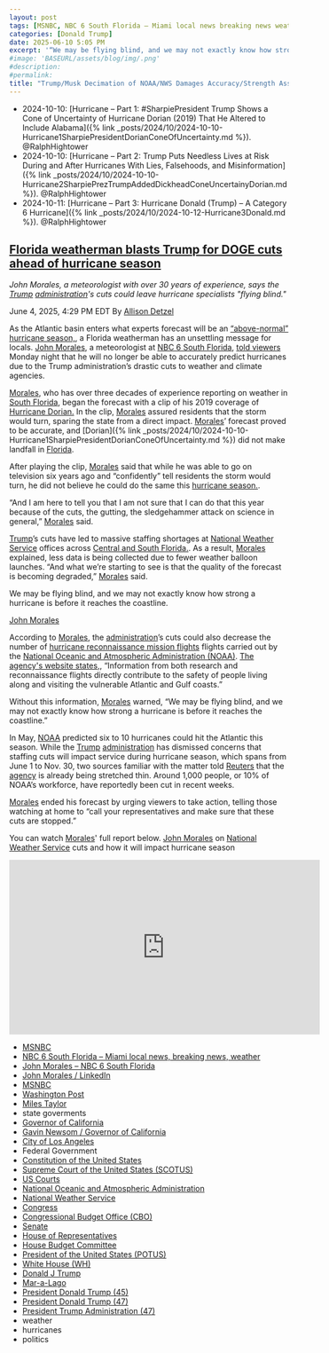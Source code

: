 ```yaml
---
layout: post
tags: [MSNBC, NBC 6 South Florida – Miami local news breaking news weather, John Morales – NBC 6 South Florida, John Morales / LinkedIn, MSNBC, Washington Post, Miles Taylor, state goverments, Governor of California, Gavin Newsom / Governor of California, City of Los Angeles, Federal Government, Constitution of the United States, Supreme Court of the United States (SCOTUS), US Courts, National Oceanic and Atmospheric Administration, National Weather Service, Congress, Congressional Budget Office (CBO), Senate, House of Representatives, House Budget Committee, President of the United States (POTUS), White House (WH), Donald J Trump, Mar-a-Lago, President Donald Trump (45), President Donald Trump (47), President Trump Administration (47), weather, hurricanes, politics]
categories: [Donald Trump]
date: 2025-06-10 5:05 PM
excerpt: '“We may be flying blind, and we may not exactly know how strong a hurricane is before it reaches the coastline.” – John Morales,  meteorologist'
#image: 'BASEURL/assets/blog/img/.png'
#description:
#permalink:
title: "Trump/Musk Decimation of NOAA/NWS Damages Accuracy/Strength Assessment of Hurricanes 🌀"
---
```


- 2024-10-10: [Hurricane – Part 1: #SharpiePresident Trump Shows a Cone of Uncertainty of Hurricane Dorian (2019) That He Altered to Include Alabama]({% link _posts/2024/10/2024-10-10-Hurricane1SharpiePresidentDorianConeOfUncertainty.md %}). @RalphHightower
- 2024-10-10: [Hurricane – Part 2: Trump Puts Needless Lives at Risk During and After Hurricanes With Lies, Falsehoods, and Misinformation]({% link _posts/2024/10/2024-10-10-Hurricane2SharpiePrezTrumpAddedDickheadConeUncertainyDorian.md %}). @RalphHightower
- 2024-10-11: [Hurricane – Part 3: Hurricane Donald (Trump) – A Category 6 Hurricane]({% link _posts/2024/10/2024-10-12-Hurricane3Donald.md %}). @RalphHightower

## [Florida weatherman blasts Trump for DOGE cuts ahead of hurricane season](https://www.msnbc.com/top-stories/latest/florida-weatherman-trump-doge-cuts-tv-hurricane-season-rcna210976)

*John Morales, a meteorologist with over 30 years of experience, says the [Trump](https://www.donaldjtrump.com/) [administration](https://www.whitehouse.gov/administration/)'s cuts could leave hurricane specialists "flying blind."*

June 4, 2025, 4:29 PM EDT
By [Allison Detzel](https://www.msnbc.com/author/allison-detzel-ncpn1310186)

As the Atlantic basin enters what experts forecast will be an [“above-normal” hurricane season,](https://www.msnbc.com/top-stories/latest/noaa-hurricane-season-forecast-above-normal-rcna208640), a Florida weatherman has an unsettling message for locals. [John Morales](https://www.msnbc.com/top-stories/latest/hurricane-milton-john-morales-meteorologist-horrific-rcna174364), a meteorologist at [NBC 6 South Florida](https://www.nbcmiami.com/), [told viewers](https://www.youtube.com/watch?v=bwmmPlw06_0) Monday night that he will no longer be able to accurately predict hurricanes due to the Trump administration’s drastic cuts to weather and climate agencies.

[Morales](https://www.linkedin.com/in/johnmoralestv/), who has over three decades of experience reporting on weather in [South Florida](https://www.myflorida.com/), began the forecast with a clip of his 2019 coverage of [Hurricane Dorian.](https://www.msnbc.com/rachel-maddow-show/hurricane-dorian-trump-gave-reality-little-touch-msna1272586) In the clip, [Morales](https://www.linkedin.com/in/johnmoralestv/) assured residents that the storm would turn, sparing the state from a direct impact. [Morales](https://www.linkedin.com/in/johnmoralestv/)’ forecast proved to be accurate, and [Dorian]({% link _posts/2024/10/2024-10-10-Hurricane1SharpiePresidentDorianConeOfUncertainty.md %}) did not make landfall in [Florida](https://www.myflorida.com/).

After playing the clip, [Morales](https://www.linkedin.com/in/johnmoralestv/) said that while he was able to go on television six years ago and “confidently” tell residents the storm would turn, he did not believe he could do the same this [hurricane season.](https://www.msnbc.com/weekends-with-alex-witt/watch/is-florida-ready-for-hurricane-season-after-potential-fema-cuts-fmr-fema-administrator-weighs-in-240680005755).

“And I am here to tell you that I am not sure that I can do that this year because of the cuts, the gutting, the sledgehammer attack on science in general,” [Morales](https://www.linkedin.com/in/johnmoralestv/) said.

[Trump](https://www.donaldjtrump.com/)’s cuts have led to massive staffing shortages at [National Weather Service](https://www.weather.gov/) offices across [Central and South Florida.](https://www.nbcmiami.com/weather/hurricane-season/john-morales-says-hes-worried-about-2025-hurricane-season-after-nws-suffers-loss-of-staff-and-resources/3626695/). As a result, [Morales](https://www.linkedin.com/in/johnmoralestv/) explained, less data is being collected due to fewer weather balloon launches. “And what we’re starting to see is that the quality of the forecast is becoming degraded,” [Morales](https://www.linkedin.com/in/johnmoralestv/) said.

We may be flying blind, and we may not exactly know how strong a hurricane is before it reaches the coastline.

[John Morales](https://www.linkedin.com/in/johnmoralestv/)

According to [Morales](https://www.linkedin.com/in/johnmoralestv/), the [administration](https://www.whitehouse.gov/administration/)’s cuts could also decrease the number of [hurricane reconnaissance mission flights](https://www.nhc.noaa.gov/recon.php) flights carried out by the [National Oceanic and Atmospheric Administration (NOAA)](https://www.noaa.gov/). [The agency's website states,](https://www.omao.noaa.gov/aircraft-operations/noaa-hurricane-hunters), “Information from both research and reconnaissance flights directly contribute to the safety of people living along and visiting the vulnerable Atlantic and Gulf coasts.”

Without this information, [Morales](https://www.linkedin.com/in/johnmoralestv/) warned, “We may be flying blind, and we may not exactly know how strong a hurricane is before it reaches the coastline.”

In May, [NOAA](https://www.noaa.gov/) predicted six to 10 hurricanes could hit the Atlantic this season. While the [Trump](https://www.donaldjtrump.com/) [administration](https://www.whitehouse.gov/administration/) has dismissed concerns that staffing cuts will impact service during hurricane season, which spans from June 1 to Nov. 30, two sources familiar with the matter told [Reuters](https://www.reuters.com/) that the [agency](https://www.noaa.gov/) is already being stretched thin. Around 1,000 people, or 10% of NOAA’s workforce, have reportedly been cut in recent weeks.

[Morales](https://www.linkedin.com/in/johnmoralestv/) ended his forecast by urging viewers to take action, telling those watching at home to “call your representatives and make sure that these cuts are stopped.”

You can watch [Morales](https://www.nbcmiami.com/author/john-morales/)' full report below.
[John Morales](https://www.nbcmiami.com/author/john-morales/) on [National Weather Service](https://www.weather.gov/) cuts and how it will impact hurricane season
<iframe width="560" height="315" src="https://www.youtube.com/embed/bwmmPlw06_0?si=Hg5m0HDAmGM0pGdx" title="YouTube video player" frameborder="0" allow="accelerometer; autoplay; clipboard-write; encrypted-media; gyroscope; picture-in-picture; web-share" referrerpolicy="strict-origin-when-cross-origin" allowfullscreen></iframe>

- [MSNBC](https://www.msnbc.com/)
- [NBC 6 South Florida – Miami local news, breaking news, weather](https://www.nbcmiami.com/)
- [John Morales – NBC 6 South Florida](https://www.nbcmiami.com/author/john-morales/)
- [John Morales / LinkedIn](https://www.linkedin.com/in/johnmoralestv/)
- [MSNBC](https://www.msnbc.com/)
- [Washington Post](https://www.washingtonpost.com/)
- [Miles Taylor](https://www.linkedin.com/in/miles-taylor-65707671/)
- state goverments
- [Governor of California](https://www.gov.ca.gov/)
- [Gavin Newsom / Governor of California](https://www.gov.ca.gov/about/)
- [City of Los Angeles](https://lacity.gov/)
- Federal Government 
- [Constitution of the United States](https://constitution.congress.gov/)
- [Supreme Court of the United States (SCOTUS)](https://www.supremecourt.gov/)
- [US Courts](https://www.uscourts.gov/)
- [National Oceanic and Atmospheric Administration](https://www.noaa.gov/)
- [National Weather Service](https://www.weather.gov/)
- [Congress](https;//www.congress.gov/)
- [Congressional Budget Office (CBO)](https://www.cbo.gov/)
- [Senate](https://www.senate.gov/)
- [House of Representatives](https://www.house.gov/)
- [House Budget Committee ](https://budget.house.gov/)
- [President of the United States (POTUS)](https://www.whitehouse.gov/)
- [White House (WH)](https://www.whitehouse.gov/)
- [Donald J Trump](https://www.donaldjtrump.com/)
- [Mar-a-Lago](https://www.maralagoclub.com/)
- [President Donald Trump (45)](https://trumpwhitehouse.archives.gov/)
- [President Donald Trump (47)](https://www.whitehouse.gov/administration/donald-j-trump/)
- [President Trump Administration (47)](https://www.whitehouse.gov/administration/)
- weather 
- hurricanes 
- politics 
